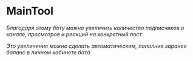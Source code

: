 # MainTool

*Благодаря этому боту можно увеличить количество подписчиков в канале, просмотров и реакций на конкретный пост*

*Это увеличение можно сделать автоматическим, пополнив заранее баланс в личном кабинете бота*
